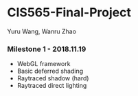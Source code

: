 # CIS565-Final-Project

Yuru Wang, Wanru Zhao


### Milestone 1 - 2018.11.19
- WebGL framework
- Basic deferred shading
- Raytraced shadow (hard)
- Raytraced direct lighting
